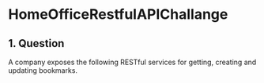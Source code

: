 # HomeOfficeRestfulAPIChallange

## 1. Question
A company exposes the following RESTful services for getting, creating and updating bookmarks.
